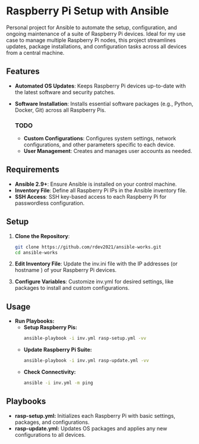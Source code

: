# Raspberry Pi Setup with Ansible

Personal project for Ansible to automate the setup, configuration, and ongoing maintenance of a suite of Raspberry Pi devices. Ideal for my use case to manage multiple Raspberry Pi nodes, this project streamlines updates, package installations, and configuration tasks across all devices from a central machine.

## Features

- **Automated OS Updates**: Keeps Raspberry Pi devices up-to-date with the latest software and security patches.
- **Software Installation**: Installs essential software packages (e.g., Python, Docker, Git) across all Raspberry Pis.

  ### TODO
    - **Custom Configurations**: Configures system settings, network configurations, and other parameters specific to each device.
    - **User Management**: Creates and manages user accounts as needed.

## Requirements

- **Ansible 2.9+**: Ensure Ansible is installed on your control machine.
- **Inventory File**: Define all Raspberry Pi IPs in the Ansible inventory file.
- **SSH Access**: SSH key-based access to each Raspberry Pi for passwordless configuration.

## Setup

1. **Clone the Repository**:
   ```bash
   git clone https://github.com/rdev2021/ansible-works.git
   cd ansible-works
   ```

2. **Edit Inventory File**: Update the inv.ini file with the IP addresses (or hostname ) of your Raspberry Pi devices.

3. **Configure Variables**: Customize inv.yml for desired settings, like packages to install and custom configurations.

## Usage

- **Run Playbooks:**
    - **Setup Raspberry Pis:**
        ```bash
        ansible-playbook -i inv.yml rasp-setup.yml -vv
        ```
    - **Update Raspberry Pi Suite:**
        ```bash
        ansible-playbook -i inv.yml rasp-update.yml -vv
        ```
    - **Check Connectivity:**
        ```bash
        ansible -i inv.yml -m ping
        ```

## Playbooks
- **rasp-setup.yml:** Initializes each Raspberry Pi with basic settings, packages, and configurations.
- **rasp-update.yml:** Updates OS packages and applies any new configurations to all devices.
